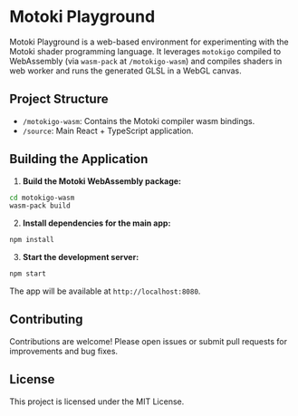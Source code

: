 

# Motoki Playground

Motoki Playground is a web-based environment for experimenting with the Motoki shader programming language. It leverages `motokigo` compiled to WebAssembly (via `wasm-pack` at `/motokigo-wasm`) and compiles shaders in web worker and runs the generated GLSL in a WebGL canvas.

## Project Structure

- `/motokigo-wasm`: Contains the Motoki compiler wasm bindings.
- `/source`: Main React + TypeScript application.

## Building the Application

1. **Build the Motoki WebAssembly package:**
  ```bash
  cd motokigo-wasm
  wasm-pack build
  ```

2. **Install dependencies for the main app:**
  ```bash
  npm install
  ```

3. **Start the development server:**
  ```bash
  npm start
  ```
  The app will be available at `http://localhost:8080`.

## Contributing

Contributions are welcome! Please open issues or submit pull requests for improvements and bug fixes.

## License

This project is licensed under the MIT License.
